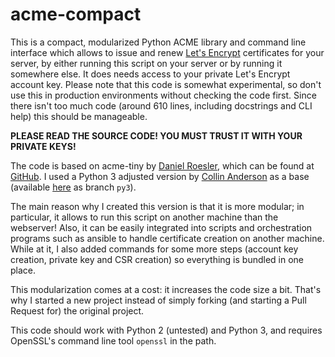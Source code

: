 # acme-compact

This is a compact, modularized Python ACME library and command line interface
which allows to issue and renew [Let's Encrypt](https://letsencrypt.org/)
certificates for your server, by either running this script on your server or
by running it somewhere else. It does needs access to your private Let's Encrypt
account key. Please note that this code is somewhat experimental, so don't use
this in production environments without checking the code first. Since there
isn't too much code (around 610 lines, including docstrings and CLI help) this
should be manageable.

**PLEASE READ THE SOURCE CODE! YOU MUST TRUST IT WITH YOUR PRIVATE KEYS!**

The code is based on acme-tiny by [Daniel Roesler](https://github.com/diafygi/),
which can be found at [GitHub](https://github.com/diafygi/acme-tiny). I used a
Python 3 adjusted version by [Collin Anderson](https://github.com/collinanderson/)
as a base (available [here](https://github.com/collinanderson/acme-tiny/tree/py3)
as branch `py3`).

The main reason why I created this version is that it is more modular; in
particular, it allows to run this script on another machine than the webserver!
Also, it can be easily integrated into scripts and orchestration programs such
as ansible to handle certificate creation on another machine. While at it, I also
added commands for some more steps (account key creation, private key and CSR
creation) so everything is bundled in one place.

This modularization comes at a cost: it increases the code size a bit. That's
why I started a new project instead of simply forking (and starting a Pull
Request for) the original project.

This code should work with Python 2 (untested) and Python 3, and requires OpenSSL's
command line tool `openssl` in the path.
